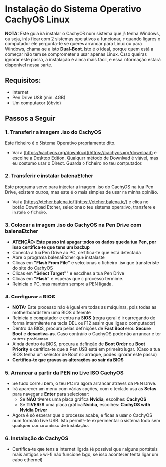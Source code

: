 # Instalação do Sistema Operativo CachyOS Linux

**NOTA:** Este guia irá instalar o CachyOS num sistema que já tenha Windows, ou seja, irás ficar com 2 sistemas operativos a funcionar, e quando ligares o computador ele pergunta-te se queres arrancar para Linux ou para Windows, chama-se a isto **Dual-Boot**. Isto é o ideal, porque quem está a começar não tem se comprometer a usar apenas Linux. Caso queiras ignorar este passo, a instalação é ainda mais fácil, e essa informação estará disponível nessa parte.

## Requisitos:
- Internet
- Pen Drive USB (min. 4GB)
- Um computador (óbvio)

## Passos a Seguir
### 1. Transferir a imagem .iso do CachyOS
Este ficheiro é o Sistema Operativo propriamente dito.
- Vai a [https://cachyos.org/download](https://cachyos.org/download) e escolhe a Desktop Edtion. Qualquer método de Download é viável, mas eu costumo usar o Direct. Guarda o ficheiro no teu computador.

### 2. Transferir e instalar balenaEtcher
Este programa serve para injectar a imagem .iso do CachyOS na tua Pen Drive, existem outros, mas este é o mais simples de usar na minha opinião.
- Vai a [https://etcher.balena.io/](https://etcher.balena.io/) e clica no botão Download Etcher, seleciona o teu sistema operativo, transfere e instala o ficheiro.

### 3. Colocar a imagem .iso do CachyOS na Pen Drive com balenaEtcher
- **ATENÇÃO: Este passo irá apagar todos os dados que da tua Pen, por isso certifica-te que tens um backup**
- Conecta a tua Pen Drive ao PC, certifica-te que está detectada
- Abre o programa balenaEtcher que instalaste
- Clicas em **"Flash From File"** e selecionas o ficheiro .iso que transferiste do site do CachyOS
- Clicas em **"Select Target"**" e escolhes a tua Pen Drive
- Clicas em **"Flash"** e esperas que o processo termime.
- Reinicia o PC, mas mantém sempre a PEN ligada.

### 4. Configurar a BIOS
- **NOTA:** Este processo não é igual em todas as máquinas, pois todas as motherboards têm uma BIOS diferente
- Reinicia o computador e entra na **BIOS** (regra geral é ir carregando de forma intermitente na tecla DEL ou F12 assim que ligas o computador)
- Dentro da BIOS, procura pelas definições de **Fast Boot** e/ou **Secure Boot** e **desactiva-as**. Caso contrário o CachyOS pode não arrancar e ter outros problemas.
- Ainda dentro da BIOS, procura a definção de **Boot Order** ou **Boot Priority** e certifica-te que a Pen USB está em primeiro lugar. (Caso a tua BIOS tenha um selector de Boot no arraque, podes ignorar este passo)
- **Certifica-te que gravas as alterações ao sair da BIOS!**

### 5. Arrancar a partir da PEN no Live ISO CachyOS
- Se tudo correu bem, o teu PC irá agora arrancar através da PEN Drive.
- Irá aparecer um menu com várias opções, com o teclado usa as **Setas** para navegar e **Enter** para selecionar:
  - Se **NÃO** tiveres uma placa gráfica **Nvidia**, escolhes: **CachyOS**
  - Se **TIVERES** uma placa gráfica **Nvidia**, escolhes: **CachyOS with Nvidia Driver**
- Agora é só esperar que o processo acabe, e ficas a usar o CachyOS num formato Live USB. Isto permite-te experimentar o sistema todo sem qualquer compromisso de instalação.

### 6. Instalação do CachyOS
- Certifica-te que tens a internet ligada (é possível que nalguns portáteis mais antigos o wi-fi não funcione logo, se isso acontecer tenta ligar um cabo ethernet)
